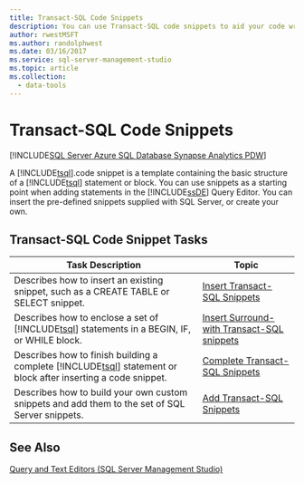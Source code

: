 ```yaml
---
title: Transact-SQL Code Snippets
description: You can use Transact-SQL code snippets to aid your code writing. Look here for a list of snippet tasks with links to articles that describe them.
author: rwestMSFT
ms.author: randolphwest
ms.date: 03/16/2017
ms.service: sql-server-management-studio
ms.topic: article
ms.collection:
  - data-tools
---
```


# Transact-SQL Code Snippets

[!INCLUDE[SQL Server Azure SQL Database Synapse Analytics PDW](../includes/applies-to-version/sql-asdb-asdbmi-asa-pdw.md)]

A [!INCLUDE[tsql](../includes/tsql-md.md)].code snippet is a template containing the basic structure of a [!INCLUDE[tsql](../includes/tsql-md.md)] statement or block. You can use snippets as a starting point when adding statements in the [!INCLUDE[ssDE](../includes/ssde-md.md)] Query Editor. You can insert the pre-defined snippets supplied with SQL Server, or create your own.  

## Transact-SQL Code Snippet Tasks  
  
|Task Description|Topic|  
|----------------------|-----------|  
|Describes how to insert an existing snippet, such as a CREATE TABLE or SELECT snippet.|[Insert Transact-SQL Snippets](insert-transact-sql-snippets.md)|  
|Describes how to enclose a set of [!INCLUDE[tsql](../includes/tsql-md.md)] statements in a BEGIN, IF, or WHILE block.|[Insert Surround-with Transact-SQL snippets](insert-surround-with-transact-sql-snippets.md)|  
|Describes how to finish building a complete [!INCLUDE[tsql](../includes/tsql-md.md)] statement or block after inserting a code snippet.|[Complete Transact-SQL Snippets](complete-transact-sql-snippets.md)|  
|Describes how to build your own custom snippets and add them to the set of SQL Server snippets.|[Add Transact-SQL Snippets](add-transact-sql-snippets.md)|  
  
## See Also

[Query and Text Editors &#40;SQL Server Management Studio&#41;](../f1-help/database-engine-query-editor-sql-server-management-studio.md)
